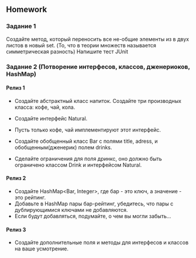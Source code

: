 ##  Homework

### Задание 1  

Создайте метод, который переносить все не-общие элементы из в двух листов в новый set. (То, что в теории множеств называется симметрическая разность)
Напишите тест JUnit

### Задание 2 (Потворение интерфесов, классов, дженериоков, HashMap)

#### Релиз 1

- Создайте абстрактный класс напиток. Создайте три производных класса: кофе, чай, кола.

- Создайте интерфейс Natural.
- Пусть только кофе, чай имплементируют этот интерфейс. 

- Создайте обобщенный класс Bar с полями title, adress, и обобщенным(дженерик) полем drinks.
- Сделайте ограничения для поля дринкс, оно должно быть ограничено классом Drink и интерфейсом Natural.

#### Релиз 2
- Создайте HashMap<Bar, Integer>, где бар - это ключ, а значение - это рейтинг. 
- Добавьте в HashMap пары бар-рейтинг, убедитесь, что пары с дублирующимися ключами не добавляются. 
- Если будут добавляться, подумайте, о чем вы могли забыть...

#### Релиз 3

- Создайте дополнительные поля и методы для интерфесов и классов на ваше усмотрение. 